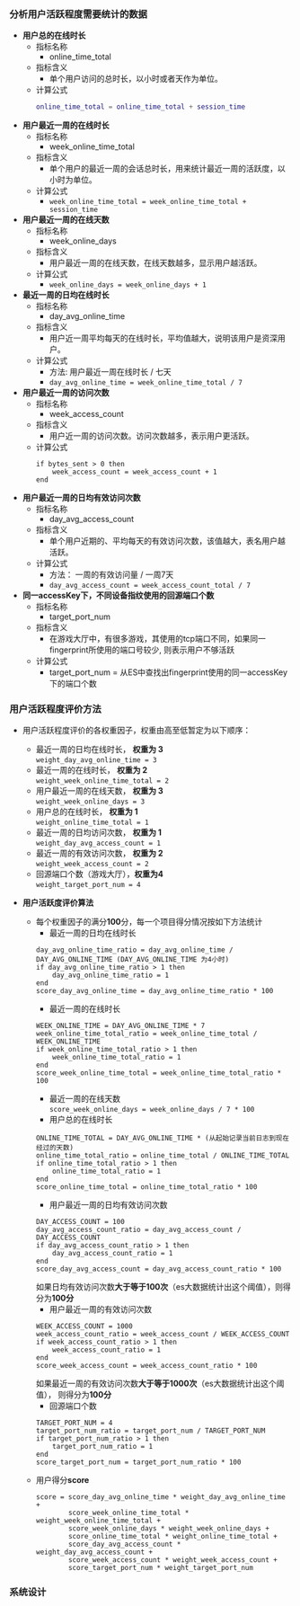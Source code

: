 ### 分析用户活跃程度需要统计的数据
* **用户总的在线时长**
    * 指标名称
        * online_time_total
    * 指标含义
        * 单个用户访问的总时长，以小时或者天作为单位。
    * 计算公式        
        ```lua
        online_time_total = online_time_total + session_time
        ```
* **用户最近一周的在线时长** 
    * 指标名称
        * week_online_time_total
    * 指标含义
        * 单个用户的最近一周的会话总时长，用来统计最近一周的活跃度，以小时为单位。
    * 计算公式
        * ```week_online_time_total = week_online_time_total + session_time```
* **用户最近一周的在线天数**
    * 指标名称
        * week_online_days
    * 指标含义
        * 用户最近一周的在线天数，在线天数越多，显示用户越活跃。
    * 计算公式
        * ```week_online_days = week_online_days + 1```
* **最近一周的日均在线时长**
    * 指标名称
        * day_avg_online_time
    * 指标含义
        * 用户近一周平均每天的在线时长，平均值越大，说明该用户是资深用户。
    * 计算公式
        * 方法: 用户最近一周在线时长 / 七天
        * ```day_avg_online_time = week_online_time_total / 7```
* **用户最近一周的访问次数**
    * 指标名称
        * week_access_count
    * 指标含义
        * 用户近一周的访问次数。访问次数越多，表示用户更活跃。
    * 计算公式
        ```
        if bytes_sent > 0 then
            week_access_count = week_access_count + 1
        end
        ```
* **用户最近一周的日均有效访问次数**
    * 指标名称
        * day_avg_access_count
    * 指标含义
        * 单个用户近期的、平均每天的有效访问次数，该值越大，表名用户越活跃。
    * 计算公式
        * 方法： 一周的有效访问量 / 一周7天
        * ```day_avg_access_count = week_access_count_total / 7```
* **同一accessKey下，不同设备指纹使用的回源端口个数**
    * 指标名称
        * target_port_num
    * 指标含义
        * 在游戏大厅中，有很多游戏，其使用的tcp端口不同，如果同一fingerprint所使用的端口号较少, 则表示用户不够活跃
    * 计算公式
        * target_port_num = 从ES中查找出fingerprint使用的同一accessKey下的端口个数

### 用户活跃程度评价方法
* 用户活跃程度评价的各权重因子，权重由高至低暂定为以下顺序：
    * 最近一周的日均在线时长， **权重为 3**     
    ```weight_day_avg_online_time = 3```
    * 最近一周的在线时长， **权重为 2**   
    ```weight_week_online_time_total = 2```
    * 用户最近一周的在线天数， **权重为 3**    
    ```weight_week_online_days = 3```
    * 用户总的在线时长， **权重为 1**    
    ```weight_online_time_total = 1```
    * 最近一周的日均访问次数， **权重为 1**    
    ```weight_day_avg_access_count = 1```
    * 最近一周的有效访问次数， **权重为 2**   
    ```weight_week_access_count = 2```
    * 回源端口个数（游戏大厅），**权重为4**    
    ```weight_target_port_num = 4```

* **用户活跃度评价算法**
    * 每个权重因子的满分**100**分，每一个项目得分情况按如下方法统计
        * 最近一周的日均在线时长   
        ```   
        day_avg_online_time_ratio = day_avg_online_time / DAY_AVG_ONLINE_TIME (DAY_AVG_ONLINE_TIME 为4小时)   
        if day_avg_online_time_ratio > 1 then   
            day_avg_online_time_ratio = 1   
        end
        score_day_avg_online_time = day_avg_online_time_ratio * 100    
        ```
        * 最近一周的在线时长   
        ```   
        WEEK_ONLINE_TIME = DAY_AVG_ONLINE_TIME * 7
        week_online_time_total_ratio = week_online_time_total / WEEK_ONLINE_TIME   
        if week_online_time_total_ratio > 1 then
            week_online_time_total_ratio = 1
        end
        score_week_online_time_total = week_online_time_total_ratio * 100
        ```
        * 最近一周的在线天数   
        ```score_week_online_days = week_online_days / 7 * 100```
        * 用户总的在线时长   
        ```   
        ONLINE_TIME_TOTAL = DAY_AVG_ONLINE_TIME * (从起始记录当前日志到现在经过的天数)
        online_time_total_ratio = online_time_total / ONLINE_TIME_TOTAL
        if online_time_total_ratio > 1 then   
            online_time_total_ratio = 1   
        end
        score_online_time_total = online_time_total_ratio * 100
        ```
        * 用户最近一周的日均有效访问次数   
        ```   
        DAY_ACCESS_COUNT = 100
        day_avg_access_count_ratio = day_avg_access_count / DAY_ACCESS_COUNT   
        if day_avg_access_count_ratio > 1 then
            day_avg_access_count_ratio = 1
        end
        score_day_avg_access_count = day_avg_access_count_ratio * 100   
        ```   
        如果日均有效访问次数**大于等于100次**（es大数据统计出这个阈值），则得分为**100分**
        * 用户最近一周的有效访问次数    
        ```   
        WEEK_ACCESS_COUNT = 1000
        week_access_count_ratio = week_access_count / WEEK_ACCESS_COUNT
        if week_access_count_ratio > 1 then
            week_access_count_ratio = 1
        end
        score_week_access_count = week_access_count_ratio * 100   
        ```   
        如果最近一周的有效访问次数**大于等于1000次**（es大数据统计出这个阈值）， 则得分为**100分**
        * 回源端口个数   
        ```   
        TARGET_PORT_NUM = 4
        target_port_num_ratio = target_port_num / TARGET_PORT_NUM   
        if target_port_num_ratio > 1 then
            target_port_num_ratio = 1
        end
        score_target_port_num = target_port_num_ratio * 100   
        ```
    * 用户得分**score**    
        ```   
        score = score_day_avg_online_time * weight_day_avg_online_time +  
                score_week_online_time_total * weight_week_online_time_total +   
                score_week_online_days * weight_week_online_days +  
                score_online_time_total * weight_online_time_total +  
                score_day_avg_access_count * weight_day_avg_access_count +
                score_week_access_count * weight_week_access_count +
                score_target_port_num * weight_target_port_num   
        ```     
    
### 系统设计   

